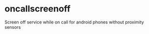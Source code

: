oncallscreenoff
===============

Screen off service while on call for android phones without proximity sensors